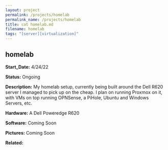 ```yaml
---
layout: project
permalink: /projects/homelab
permalink_name: /projects/homelab
title: cat homelab.md
filename: homelab
tags: "[server][virtualization]"
---
```

## homelab

**Start_Date:** 4/24/22

**Status:** Ongoing

**Description:** My homelab setup, currently being built around the Dell R620 server I managed to pick up on the cheap. I plan on running Proxmox on it, with VMs on top running OPNSense, a PiHole, Ubuntu and Windows Servers, etc.

**Hardware:** A Dell Poweredge R620

**Software:** Coming Soon

**Pictures:** Coming Soon

**Related:**
